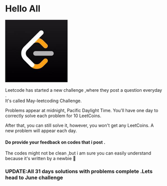 <h1>Hello All</h1> 
<img src="images/leetcode.jpg"  
height="200" width="200" longdesc="desc.txt" /> </br>
<p>Leetcode has started a new challenge ,where they post a question everyday .</br>
It's called May-leetcoding Challenge.</p>
<p>Problems appear at midnight, Pacific Daylight Time. 
You'll have one day to correctly solve each problem for 10 LeetCoins.</p> 
<p>After that, you can still solve it, however, you won't get any LeetCoins. A new problem will appear each day.</p>
<p> <strong> <h4>Do provide your feedback on codes that i post .</h4> </strong></p>
<p>The codes might not be clean ,but i am sure you can easily understand because it's written by a newbie 🙂</p>
<h3> UPDATE:All 31 days solutions with problems complete .Lets head to June challenge </h3>
